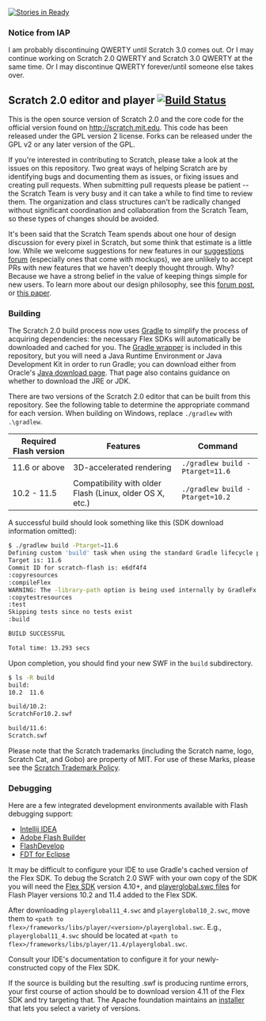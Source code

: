 [![Stories in Ready](https://badge.waffle.io/IAP-Reloaded/scratch-flash-qwerty.png?label=ready&title=Ready)](https://waffle.io/IAP-Reloaded/scratch-flash-qwerty)
### Notice from IAP

I am probably discontinuing QWERTY until Scratch 3.0 comes out. Or I may continue working on Scratch 2.0 QWERTY and Scratch 3.0 QWERTY at the same time. Or I may discontinue QWERTY forever/until someone else takes over.

## Scratch 2.0 editor and player [![Build Status](https://api.travis-ci.org/LLK/scratch-flash.svg?branch=master)](https://travis-ci.org/LLK/scratch-flash)
This is the open source version of Scratch 2.0 and the core code for the official version found on http://scratch.mit.edu. This code has been released under the GPL version 2 license. Forks can be released under the GPL v2 or any later version of the GPL.

If you're interested in contributing to Scratch, please take a look at the issues on this repository. Two great ways of helping Scratch are by identifying bugs and documenting them as issues, or fixing issues and creating pull requests. When submitting pull requests please be patient -- the Scratch Team is very busy and it can take a while to find time to review them. The organization and class structures can't be radically changed without significant coordination and collaboration from the Scratch Team, so these types of changes should be avoided.

It's been said that the Scratch Team spends about one hour of design discussion for every pixel in Scratch, but some think that estimate is a little low. While we welcome suggestions for new features in our <a href="http://scratch.mit.edu/discuss/1/">suggestions forum</a> (especially ones that come with mockups), we are unlikely to accept PRs with new features that we haven't deeply thought through. Why? Because we have a strong belief in the value of keeping things simple for new users. To learn more about our design philosophy, see this <a href="http://scratch.mit.edu/discuss/post/1576/">forum post<a>, or <a href="http://web.media.mit.edu/~jmaloney/papers/ScratchLangAndEnvironment.pdf">this paper</a>.

### Building

The Scratch 2.0 build process now uses [Gradle](http://gradle.org/) to simplify the process of acquiring dependencies: the necessary Flex SDKs will automatically be downloaded and cached for you. The [Gradle wrapper](https://docs.gradle.org/current/userguide/gradle_wrapper.html) is included in this repository, but you will need a Java Runtime Environment or Java Development Kit in order to run Gradle; you can download either from Oracle's [Java download page](http://www.oracle.com/technetwork/java/javase/downloads/index.html). That page also contains guidance on whether to download the JRE or JDK.

There are two versions of the Scratch 2.0 editor that can be built from this repository. See the following table to determine the appropriate command for each version. When building on Windows, replace `./gradlew` with `.\gradlew`.

Required Flash version | Features | Command
--- | --- | ---
11.6 or above | 3D-accelerated rendering | `./gradlew build -Ptarget=11.6`
10.2 - 11.5 | Compatibility with older Flash (Linux, older OS X, etc.) | `./gradlew build -Ptarget=10.2`

A successful build should look something like this (SDK download information omitted):

```sh
$ ./gradlew build -Ptarget=11.6
Defining custom 'build' task when using the standard Gradle lifecycle plugins has been deprecated and is scheduled to be removed in Gradle 3.0
Target is: 11.6
Commit ID for scratch-flash is: e6df4f4
:copyresources
:compileFlex
WARNING: The -library-path option is being used internally by GradleFx. Alternative: specify the library as a 'merged' Gradle dependendency
:copytestresources
:test
Skipping tests since no tests exist
:build

BUILD SUCCESSFUL

Total time: 13.293 secs
```

Upon completion, you should find your new SWF in the `build` subdirectory.

```sh
$ ls -R build
build:
10.2  11.6

build/10.2:
ScratchFor10.2.swf

build/11.6:
Scratch.swf
```

Please note that the Scratch trademarks (including the Scratch name, logo, Scratch Cat, and Gobo) are property of MIT. For use of these Marks, please see the [Scratch Trademark Policy](http://wiki.scratch.mit.edu/wiki/Scratch_1.4_Source_Code#Scratch_Trademark_Policy).

### Debugging
Here are a few integrated development environments available with Flash debugging support:
* [Intellij IDEA](http://www.jetbrains.com/idea/features/flex_ide.html)
* [Adobe Flash Builder](http://www.adobe.com/products/flash-builder.html)
* [FlashDevelop](http://www.flashdevelop.org/)
* [FDT for Eclipse](http://fdt.powerflasher.com/)

It may be difficult to configure your IDE to use Gradle's cached version of the Flex SDK. To debug the Scratch 2.0 SWF with your own copy of the SDK you will need the [Flex SDK](http://flex.apache.org/) version 4.10+, and [playerglobal.swc files](http://helpx.adobe.com/flash-player/kb/archived-flash-player-versions.html#playerglobal) for Flash Player versions 10.2 and 11.4 added to the Flex SDK.

After downloading ``playerglobal11_4.swc`` and ``playerglobal10_2.swc``, move them to ``<path to flex>/frameworks/libs/player/<version>/playerglobal.swc``. E.g., ``playerglobal11_4.swc`` should be located at ``<path to flex>/frameworks/libs/player/11.4/playerglobal.swc``.

Consult your IDE's documentation to configure it for your newly-constructed copy of the Flex SDK.

If the source is building but the resulting .swf is producing runtime errors, your first course of action should be to download version 4.11 of the Flex SDK and try targeting that. The Apache foundation maintains an [installer](http://flex.apache.org/installer.html) that lets you select a variety of versions.
